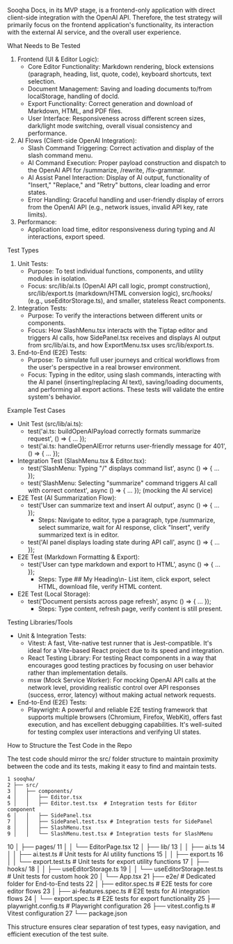 Sooqha Docs, in its MVP stage, is a frontend-only application with direct client-side integration with the OpenAI API. Therefore, the test
  strategy will primarily focus on the frontend application's functionality, its interaction with the external AI service, and the overall user
  experience.

  What Needs to Be Tested

   1. Frontend (UI & Editor Logic):
       * Core Editor Functionality: Markdown rendering, block extensions (paragraph, heading, list, quote, code), keyboard shortcuts, text
         selection.
       * Document Management: Saving and loading documents to/from localStorage, handling of docId.
       * Export Functionality: Correct generation and download of Markdown, HTML, and PDF files.
       * User Interface: Responsiveness across different screen sizes, dark/light mode switching, overall visual consistency and performance.
   2. AI Flows (Client-side OpenAI Integration):
       * Slash Command Triggering: Correct activation and display of the slash command menu.
       * AI Command Execution: Proper payload construction and dispatch to the OpenAI API for /summarize, /rewrite, /fix-grammar.
       * AI Assist Panel Interaction: Display of AI output, functionality of "Insert," "Replace," and "Retry" buttons, clear loading and error
         states.
       * Error Handling: Graceful handling and user-friendly display of errors from the OpenAI API (e.g., network issues, invalid API key, rate
         limits).
   3. Performance:
       * Application load time, editor responsiveness during typing and AI interactions, export speed.

  Test Types

   1. Unit Tests:
       * Purpose: To test individual functions, components, and utility modules in isolation.
       * Focus: src/lib/ai.ts (OpenAI API call logic, prompt construction), src/lib/export.ts (markdown/HTML conversion logic), src/hooks/ (e.g.,
         useEditorStorage.ts), and smaller, stateless React components.
   2. Integration Tests:
       * Purpose: To verify the interactions between different units or components.
       * Focus: How SlashMenu.tsx interacts with the Tiptap editor and triggers AI calls, how SidePanel.tsx receives and displays AI output from
         src/lib/ai.ts, and how ExportMenu.tsx uses src/lib/export.ts.
   3. End-to-End (E2E) Tests:
       * Purpose: To simulate full user journeys and critical workflows from the user's perspective in a real browser environment.
       * Focus: Typing in the editor, using slash commands, interacting with the AI panel (inserting/replacing AI text), saving/loading documents,
          and performing all export actions. These tests will validate the entire system's behavior.

  Example Test Cases

   * Unit Test (src/lib/ai.ts):
       * test('ai.ts: buildOpenAIPayload correctly formats summarize request', () => { ... });
       * test('ai.ts: handleOpenAIError returns user-friendly message for 401', () => { ... });
   * Integration Test (SlashMenu.tsx & Editor.tsx):
       * test('SlashMenu: Typing "/" displays command list', async () => { ... });
       * test('SlashMenu: Selecting "summarize" command triggers AI call with correct context', async () => { ... }); (mocking the AI service)
   * E2E Test (AI Summarization Flow):
       * test('User can summarize text and insert AI output', async () => { ... });
           * Steps: Navigate to editor, type a paragraph, type /summarize, select summarize, wait for AI response, click "Insert", verify
             summarized text is in editor.
       * test('AI panel displays loading state during API call', async () => { ... });
   * E2E Test (Markdown Formatting & Export):
       * test('User can type markdown and export to HTML', async () => { ... });
           * Steps: Type ## My Heading\n- List item, click export, select HTML, download file, verify HTML content.
   * E2E Test (Local Storage):
       * test('Document persists across page refresh', async () => { ... });
           * Steps: Type content, refresh page, verify content is still present.

  Testing Libraries/Tools

   * Unit & Integration Tests:
       * Vitest: A fast, Vite-native test runner that is Jest-compatible. It's ideal for a Vite-based React project due to its speed and
         integration.
       * React Testing Library: For testing React components in a way that encourages good testing practices by focusing on user behavior rather
         than implementation details.
       * msw (Mock Service Worker): For mocking OpenAI API calls at the network level, providing realistic control over API responses (success,
         error, latency) without making actual network requests.
   * End-to-End (E2E) Tests:
       * Playwright: A powerful and reliable E2E testing framework that supports multiple browsers (Chromium, Firefox, WebKit), offers fast
         execution, and has excellent debugging capabilities. It's well-suited for testing complex user interactions and verifying UI states.

  How to Structure the Test Code in the Repo

  The test code should mirror the src/ folder structure to maintain proximity between the code and its tests, making it easy to find and
  maintain tests.

    1 sooqha/
    2 ├── src/
    3 │   ├── components/
    4 │   │   ├── Editor.tsx
    5 │   │   ├── Editor.test.tsx  # Integration tests for Editor component
    6 │   │   ├── SidePanel.tsx
    7 │   │   ├── SidePanel.test.tsx # Integration tests for SidePanel
    8 │   │   ├── SlashMenu.tsx
    9 │   │   └── SlashMenu.test.tsx # Integration tests for SlashMenu
   10 │   ├── pages/
   11 │   │   └── EditorPage.tsx
   12 │   ├── lib/
   13 │   │   ├── ai.ts
   14 │   │   ├── ai.test.ts       # Unit tests for AI utility functions
   15 │   │   ├── export.ts
   16 │   │   └── export.test.ts   # Unit tests for export utility functions
   17 │   ├── hooks/
   18 │   │   ├── useEditorStorage.ts
   19 │   │   └── useEditorStorage.test.ts # Unit tests for custom hook
   20 │   └── App.tsx
   21 ├── e2e/                     # Dedicated folder for End-to-End tests
   22 │   ├── editor.spec.ts       # E2E tests for core editor flows
   23 │   ├── ai-features.spec.ts  # E2E tests for AI integration flows
   24 │   └── export.spec.ts       # E2E tests for export functionality
   25 ├── playwright.config.ts     # Playwright configuration
   26 ├── vitest.config.ts         # Vitest configuration
   27 └── package.json

  This structure ensures clear separation of test types, easy navigation, and efficient execution of the test suite.
  